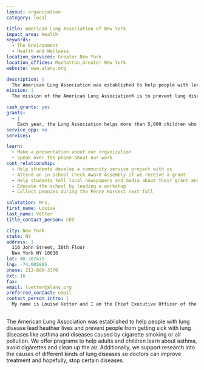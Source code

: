 ```yaml
---
layout: organization
category: local

title: American Lung Association of New York
impact_area: Health
keywords: 
  - The Environment
  - Health and Wellness
location_services: Greater New York
location_offices: Manhattan,Greater New York
website: www.alany.org

description: |
  The American Lung Association was established to help people with lung disease lead heathier lives and prevent people from getting sick with lung diseases like asthma and diseases caused by cigarette smoking or air pollution.   We offer programs to help adults and children learn about asthma, avoid cigarettes and clean up the air.  Additionally, we support research into the causes of different kinds of lung diseases so doctors can improve treatment and hopefully, stop certain diseases.
mission: |
  The mission of the American Lung Association® is to prevent lung disease and promote lung health.

cash_grants: yes
grants: 
  - |
    Each year, the Lung Association helps more than 5,000 children who have asthma learn how to better manage their disease by offering the Open Airways For Schools program in all elementary schools in New York City.    Kids between the ages of 8 and 11 participate in the six lesson program taught by their school nurse.    They learn how to recognize their asthma symptoms and avoid asthma triggers, as well as how to feel more confident managing their illness and taking their medications.   The result is that graduates from the Open Airways program learn that asthma is treatable and that kids with asthma can have a normal, healthy and active lives.
service_opp: no
services: 

learn: 
  - Make a presentation about our organization
  - Speak over the phone about our work
cont_relationship: 
  - Help students develop a community service project with us
  - Attend an in-school Check Award Assembly if we receive a grant
  - Help students tell local newspapers and media about their grant and/or project with us
  - Educate the school by leading a workshop
  - Collect pennies during the Penny Harvest next fall

salutation: Mrs.
first_name: Louise
last_name: Vetter
title_contact_person: CEO

city: New York
state: NY
address: |
  116 John Street, 30th Floor  
  New York NY 10038
lat: 40.707475
lng: -74.005865
phone: 212-889-3370
ext: 16
fax: 
email: lvetter@alany.org
preferred_contact: email
contact_person_intro: |
  My name is Louise Vetter and I am the Chief Executive Officer of the American Lung Association of New York.  I have worked here for for nine years, and I love my job.  When I was three years old, I was diagnosed with asthma, and I still have to take medicine everyday to be able to breathe.   Working at the American Lung Association enables me to make a difference in the lives of families like my own who have asthma and are fighting for air.
---
```

The American Lung Association was established to help people with lung disease lead heathier lives and prevent people from getting sick with lung diseases like asthma and diseases caused by cigarette smoking or air pollution.   We offer programs to help adults and children learn about asthma, avoid cigarettes and clean up the air.  Additionally, we support research into the causes of different kinds of lung diseases so doctors can improve treatment and hopefully, stop certain diseases.